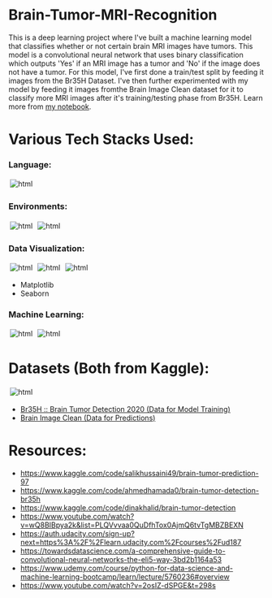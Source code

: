 # Brain-Tumor-MRI-Recognition

This is a deep learning project where I've built a machine learning model that classifies whether or not certain brain MRI images have tumors. This model is a convolutional neural network that uses binary classification which outputs 'Yes' if an MRI image has a tumor and 'No' if the image does not have a tumor. For this model, I've first done a train/test split by feeding it images from the Br35H Dataset. I've then further experimented with my model by feeding it images fromthe Brain Image Clean dataset for it to classify more MRI images after it's training/testing phase from Br35H. Learn more from [my notebook](https://github.com/BuiTheBoi/Brain-Tumor-MRI-Recognition/blob/main/Brain%20Tumor%20Classification%20Notebook.ipynb).


# Various Tech Stacks Used:

### Language:
<img src="https://img.shields.io/badge/Python-FFD43B?style=for-the-badge&logo=python&logoColor=blue" alt="html" style="vertical-align:top; margin:3px">


### Environments:

<p align="left">
<img src="https://img.shields.io/badge/conda-342B029.svg?&style=for-the-badge&logo=anaconda&logoColor=white" alt="html" style="vertical-align:top; margin:3px">
<img src="https://img.shields.io/badge/Jupyter-F37626.svg?&style=for-the-badge&logo=Jupyter&logoColor=white" alt="html" style="vertical-align:top; margin:3px">
</p>

### Data Visualization:
<p align="left">

<img src="https://img.shields.io/badge/Pandas-2C2D72?style=for-the-badge&logo=pandas&logoColor=white" alt="html" style="vertical-align:top; margin:3px">
<img src="https://img.shields.io/badge/OpenCV-27338e?style=for-the-badge&logo=OpenCV&logoColor=white" alt="html" style="vertical-align:top; margin:3px"> 
<img src="https://img.shields.io/badge/OpenCV-27338e?style=for-the-badge&logo=OpenCV&logoColor=white" alt="html" style="vertical-align:top; margin:3px"> 
</p>

 - Matplotlib
 - Seaborn

### Machine Learning:
<p align="left">

<img src="https://img.shields.io/badge/scikit_learn-F7931E?style=for-the-badge&logo=scikit-learn&logoColor=white" alt="html" style="vertical-align:top; margin:3px">
<img src="https://img.shields.io/badge/TensorFlow-FF6F00?style=for-the-badge&logo=tensorflow&logoColor=white" alt="html" style="vertical-align:top; margin:3px"> 
</p>

# Datasets (Both from Kaggle):
<img src="https://img.shields.io/badge/Kaggle-20BEFF?style=for-the-badge&logo=Kaggle&logoColor=white" alt="html" style="vertical-align:top; margin:3px"> 

 - [Br35H :: Brain Tumor Detection 2020 (Data for Model Training)](https://www.kaggle.com/datasets/ahmedhamada0/brain-tumor-detection?select=no)
 - [Brain Image Clean (Data for Predictions)](https://www.kaggle.com/datasets/salikhussaini49/brain-image-clean)


# Resources:
 - https://www.kaggle.com/code/salikhussaini49/brain-tumor-prediction-97
 - https://www.kaggle.com/code/ahmedhamada0/brain-tumor-detection-br35h
 - https://www.kaggle.com/code/dinakhalid/brain-tumor-detection
 - https://www.youtube.com/watch?v=wQ8BIBpya2k&list=PLQVvvaa0QuDfhTox0AjmQ6tvTgMBZBEXN
 - https://auth.udacity.com/sign-up?next=https%3A%2F%2Flearn.udacity.com%2Fcourses%2Fud187
 - https://towardsdatascience.com/a-comprehensive-guide-to-convolutional-neural-networks-the-eli5-way-3bd2b1164a53
 - https://www.udemy.com/course/python-for-data-science-and-machine-learning-bootcamp/learn/lecture/5760236#overview
 - https://www.youtube.com/watch?v=2osIZ-dSPGE&t=298s
